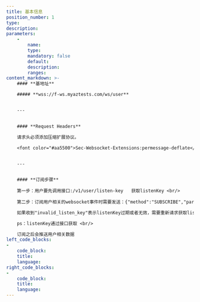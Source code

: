 ```yaml
---
title: 基本信息
position_number: 1
type:
description:
parameters:
    -
        name:
        type:
        mandatory: false
        default:
        description:
        ranges:
content_markdown: >-
    #### **基地址**

    ##### **wss://f-ws.myaztests.com/ws/user**


    ---


    #### **Request Headers**

    请求头必须添加压缩扩展协议。

    <font color="#aa5500">Sec-Websocket-Extensions:permessage-deflate</font>  


    ---


    #### **订阅步骤**
    
    第一步：用户要先调用接口:/v1/user/listen-key   获取listenKey <br/>
  
    第二步：订阅用户相关的websocket事件时需要发送：{"method":"SUBSCRIBE","params":["order@{上一步获取的listenKey}"],"id":"test1"} <br/>

    如果收到"invalid_listen_key"表示listenKey过期或者无效，需要重新请求获取listenKey <br/>

    ps：listenKey通过接口获取 <br/>

    订阅之后会推送用户相关数据
left_code_blocks:
-
    code_block:
    title:
    language:
right_code_blocks:
-
    code_block:
    title:
    language:
---
```

